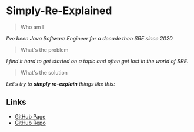 # Simply-Re-Explained

> Who am I

*I've been Java Software Engineer for a decade then SRE since 2020.*

> What's the problem

*I find it hard to get started on a topic and often get lost in the world of SRE.*

> What's the solution

*Let's try to **simply re-explain** things like this:*

## Links

- [GitHub Page](https://niehaitao.github.io/)
- [GitHub Repo](https://github.com/niehaitao/niehaitao.github.io)
